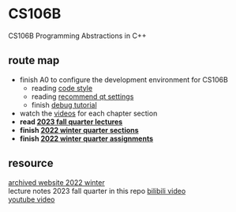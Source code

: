 # CS106B
CS106B Programming Abstractions in C++
## route map  
* finish A0 to configure the development environment for CS106B  
    * reading [code style](https://web.stanford.edu/class/cs106b/resources/style_guide.html)
    * reading [recommend qt settings](https://web.stanford.edu/dept/cs_edu/resources/qt/recommended-settings)
    * finish [debug tutorial](https://web.stanford.edu/class/cs106b/assignments/0-namehash/DebuggerTutorial.pdf)
* watch the [videos](https://www.youtube.com/watch?v=FIroM06V2MA&list=PL-h0BZdG_K4kAmsfvAik-Za826pNbQd0d) for each chapter section  
* **read [2023 fall quarter lectures](./CS106B-2023-fall/class/cs106b/index.html)** 
* **finish [2022 winter quarter sections](https://web.stanford.edu/class/archive/cs/cs106b/cs106b.1224/about_section)**
* **finish [2022 winter quarter assignments](https://web.stanford.edu/class/archive/cs/cs106b/cs106b.1224/about_assignments)**

## resource  
[archived website 2022 winter](https://web.stanford.edu/class/archive/cs/cs106b/cs106b.1224/)  
lecture notes 2023 fall quarter in this repo
[bilibili video](https://www.bilibili.com/video/BV1G7411k7jG)  
[youtube video](https://www.youtube.com/playlist?list=PL-h0BZdG_K4kAmsfvAik-Za826pNbQd0d)  

